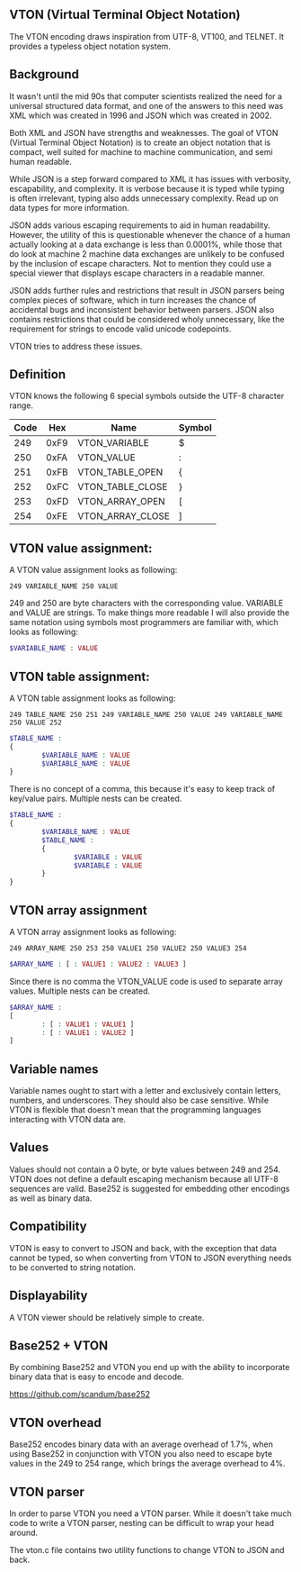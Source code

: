 VTON (Virtual Terminal Object Notation)
---------------------------------------

The VTON encoding draws inspiration from UTF-8, VT100, and TELNET. It provides
a typeless object notation system.

Background
----------

It wasn't until the mid 90s that computer scientists realized the need for a
universal structured data format, and one of the answers to this need was XML
which was created in 1996 and JSON which was created in 2002.

Both XML and JSON have strengths and weaknesses. The goal of VTON (Virtual
Terminal Object Notation) is to create an object notation that is compact,
well suited for machine to machine communication, and semi human readable.

While JSON is a step forward compared to XML it has issues with verbosity,
escapability, and complexity. It is verbose because it is typed while
typing is often irrelevant, typing also adds unnecessary complexity. Read
up on data types for more information.

JSON adds various escaping requirements to aid in human readability.
However, the utility of this is questionable whenever the chance of a human
actually looking at a data exchange is less than 0.0001%, while those that
do look at machine 2 machine data exchanges are unlikely to be confused by the
inclusion of escape characters. Not to mention they could use a special
viewer that displays escape characters in a readable manner.

JSON adds further rules and restrictions that result in JSON parsers being
complex pieces of software, which in turn increases the chance of accidental
bugs and inconsistent behavior between parsers. JSON also contains restrictions
that could be considered wholy unnecessary, like the requirement for strings
to encode valid unicode codepoints.

VTON tries to address these issues.

Definition
----------

VTON knows the following 6 special symbols outside the UTF-8 character range.

| Code | Hex  | Name | Symbol |
|----- | ---- | ---- | ------ |
| 249  | 0xF9 | VTON_VARIABLE    | $ |
| 250  | 0xFA | VTON_VALUE       | : |
| 251  | 0xFB | VTON_TABLE_OPEN  | { |
| 252  | 0xFC | VTON_TABLE_CLOSE | } |
| 253  | 0xFD | VTON_ARRAY_OPEN  | [ |
| 254  | 0xFE | VTON_ARRAY_CLOSE | ] |


VTON value assignment:
---------------------
A VTON value assignment looks as following:
```
249 VARIABLE_NAME 250 VALUE
```
249 and 250 are byte characters with the corresponding value. VARIABLE and VALUE are
strings. To make things more readable I will also provide the same notation using
symbols most programmers are familiar with, which looks as following:
```php
$VARIABLE_NAME : VALUE
```
VTON table assignment:
----------------------
A VTON table assignment looks as following:
```
249 TABLE_NAME 250 251 249 VARIABLE_NAME 250 VALUE 249 VARIABLE_NAME 250 VALUE 252
```
```php
$TABLE_NAME :
{
        $VARIABLE_NAME : VALUE
        $VARIABLE_NAME : VALUE
}
```
There is no concept of a comma, this because it's easy to keep track of key/value
pairs. Multiple nests can be created.
```php
$TABLE_NAME :
{
        $VARIABLE_NAME : VALUE
        $TABLE_NAME :
        {
                $VARIABLE : VALUE
                $VARIABLE : VALUE
        }
}
```
VTON array assignment
---------------------
A VTON array assignment looks as following:
```
249 ARRAY_NAME 250 253 250 VALUE1 250 VALUE2 250 VALUE3 254
```
```php
$ARRAY_NAME : [ : VALUE1 : VALUE2 : VALUE3 ]
```
Since there is no comma the VTON_VALUE code is used to separate array values. Multiple nests can be created.
```php
$ARRAY_NAME :
[
        : [ : VALUE1 : VALUE1 ]
        : [ : VALUE1 : VALUE2 ]
]
```
Variable names
--------------
Variable names ought to start with a letter and exclusively contain letters,
numbers, and underscores. They should also be case sensitive. While VTON is
flexible that doesn't mean that the programming languages interacting with
VTON data are.

Values
------
Values should not contain a 0 byte, or byte values between 249 and 254. VTON
does not define a default escaping mechanism because all UTF-8 sequences
are valid. Base252 is suggested for embedding other encodings as well as binary
data.

Compatibility
-------------
VTON is easy to convert to JSON and back, with the exception that data cannot
be typed, so when converting from VTON to JSON everything needs to be
converted to string notation.

Displayability
--------------
A VTON viewer should be relatively simple to create.

Base252 + VTON
--------------
By combining Base252 and VTON you end up with the ability to incorporate
binary data that is easy to encode and decode.

https://github.com/scandum/base252

VTON overhead
-------------
Base252 encodes binary data with an average overhead of 1.7%, when using Base252
in conjunction with VTON you also need to escape byte values in the 249 to 254 range,
which brings the average overhead to 4%.

VTON parser
-----------
In order to parse VTON you need a VTON parser. While it doesn't take much code
to write a VTON parser, nesting can be difficult to wrap your head around.

The vton.c file contains two utility functions to change VTON to JSON and back.

